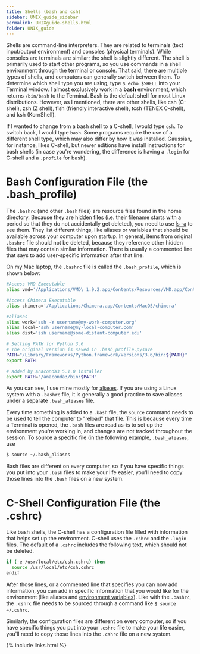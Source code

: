 ```yaml
---
title: Shells (bash and csh)
sidebar: UNIX_guide_sidebar
permalink: UNIXguide-shells.html
folder: UNIX_guide
---
```


<link rel="stylesheet" href="css/theme-blue.css">

Shells are command-line interpreters.
They are related to terminals (text input/output environment) and consoles
(physical terminals).
While consoles are terminals are similar; the shell is slightly different.
The shell is primarily used to start other programs, so you use commands in a
shell environment through the terminal or console.
That said, there are multiple types of shells, and computers can generally
switch between them.
To determine which shell type you are using, type `$ echo $SHELL` into your
Terminal window.
I almost exclusively work in a __bash__ environment, which returns
`/bin/bash` to the Terminal.
Bash is the default shell for most Linux distributions.
However, as I mentioned, there are other shells, like csh (C-shell),
zsh (Z shell), fish (friendly interactive shell), tcsh (TENEX C-shell), and
ksh (KornShell).

If I wanted to change from a bash shell to a C-shell, I would type `csh`.
To switch back, I would type `bash`.
Some programs require the use of a different shell type, which may also differ
by how it was installed.
Gaussian, for instance, likes C-shell, but newer editions have install
instructions for bash shells (in case you're wondering, the difference is
having a `.login` for C-shell and a `.profile` for bash).

# Bash Configuration File (the .bash_profile)

The `.bashrc` (and other `.bash` files) are resource files found in the home
directory.
Because they are hidden files (i.e. their filename starts with a period so
  that they do not accidentally get deleted), you need to use
  [ls -a](UNIXguide-ls.html) to see them.
They list different things, like aliases or variables that should be available
across your computer upon startup.
In general, items from original `.bashrc` file should not be deleted, because
they reference other hidden files that may contain similar information.
There is usually a commented line that says to add user-specific information
after that line.

On my Mac laptop, the `.bashrc` file is called the `.bash_profile`, which is
shown below:
```bash
#Access VMD Executable
alias vmd='/Applications/VMD\ 1.9.2.app/Contents/Resources/VMD.app/Contents/MacOS/VMD'

#Access Chimera Executable
alias chimera='/Applications/Chimera.app/Contents/MacOS/chimera'

#aliases
alias work='ssh -Y username@my-work-computer.org'
alias local='ssh username@my-local-computer.com'
alias dist='ssh username@some-distant-computer.edu'

# Setting PATH for Python 3.6
# The original version is saved in .bash_profile.pysave
PATH="/Library/Frameworks/Python.framework/Versions/3.6/bin:${PATH}"
export PATH

# added by Anaconda3 5.1.0 installer
export PATH="/anaconda3/bin:$PATH"
```

As you can see, I use mine mostly for [aliases](UNIXguide-aliases.html).
If you are using a Linux system with a `.bashrc` file, it is generally a good
practice to save aliases under a separate `.bash_aliases` file.

Every time something is added to a `.bash` file, the `source` command needs to
be used to tell the computer to "reload" that file.
This is because every time a Terminal is opened, the `.bash` files are read
as-is to set up the environment you're working in, and changes are not tracked
throughout the session.
To source a specific file (in the following example, `.bash_aliases`, use

```bash
$ source ~/.bash_aliases
```

Bash files are different on every computer, so if you have specific things you
put into your `.bash` files to make your life easier, you'll need to copy
those lines into the `.bash` files on a new system.

# C-Shell Configuration File (the .cshrc)

Like bash shells, the C-shell has a configuration file filled with information
that helps set up the environment. C-shell uses the `.cshrc` and the
`.login` files.
The default of a `.cshrc` includes the following text,
which should not be deleted.
```bash
if (-e /usr/local/etc/csh.cshrc) then
  source /usr/local/etc/csh.cshrc
endif
```

After those lines, or a commented line that specifies you can now add
information, you can add in specific information that you would like for the
environment (like aliases and
    [environment variables](UNIXguide-environment-variables.html)).
Like with the `.bashrc`, the `.cshrc` file needs to be sourced through a
command like `$ source ~/.cshrc`.

Similarly, the configuration files are different on every computer, so if you
have specific things you put into your `.cshrc` file to make your life easier,
you'll need to copy those lines into the `.cshrc` file on a new system.

{% include links.html %}
